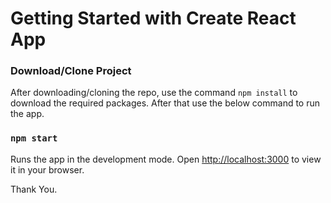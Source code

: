 # Getting Started with Create React App

### Download/Clone Project

After downloading/cloning the repo, use the command `npm install` to download the required packages.
After that use the below command to run the app.

### `npm start`

Runs the app in the development mode.
Open [http://localhost:3000](http://localhost:3000) to view it in your browser.


Thank You.